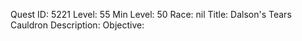 Quest ID: 5221
Level: 55
Min Level: 50
Race: nil
Title: Dalson's Tears Cauldron
Description: 
Objective: 
